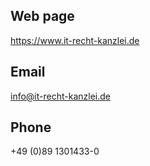 ## Web page
 
https://www.it-recht-kanzlei.de
 
## Email
 
info@it-recht-kanzlei.de
 
## Phone
 
+49 (0)89 1301433-0